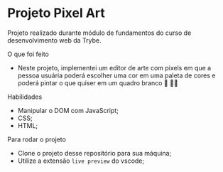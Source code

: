 # Projeto Pixel Art

Projeto realizado durante módulo de fundamentos do curso de desenvolvimento web da Trybe.

<summary>O que foi feito</summary>

  - Neste projeto, implementei um editor de arte com pixels em que a pessoa usuária poderá escolher uma cor em uma paleta de cores e poderá pintar o que quiser em um quadro branco :art: :artist:

  <summary>Habilidades</summary>

  - Manipular o DOM com JavaScript;
  - CSS;
  - HTML;


  <summary>Para rodar o projeto</summary>

  - Clone o projeto desse repositório para sua máquina;
  - Utilize a extensão ```live preview``` do vscode;

